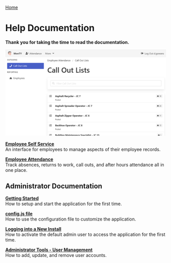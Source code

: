 [Home](https://cityssm.github.io/MonTY/)

# Help Documentation

**Thank you for taking the time to read the documentation.**

![Call Out Lists](images/callOutLists.png)

**[Employee Self Service](employeeSelfService.md)**<br />
An interface for employees to manage aspects of their employee records.

**[Employee Attendance](employeeAttendance.md)**<br />
Track absences, returns to work, call outs, and after hours attendance
all in one place.

## Administrator Documentation

**[Getting Started](admin-gettingStarted.md)**<br />
How to setup and start the application for the first time.

**[config.js file](admin-configJS.md)**<br />
How to use the configuration file to customize the application.

**[Logging into a New Install](admin-login.md)**<br />
How to activate the default admin user to access the application for the first time.

**[Administrator Tools - User Management](admin-userManagement.md)**<br />
How to add, update, and remove user accounts.
